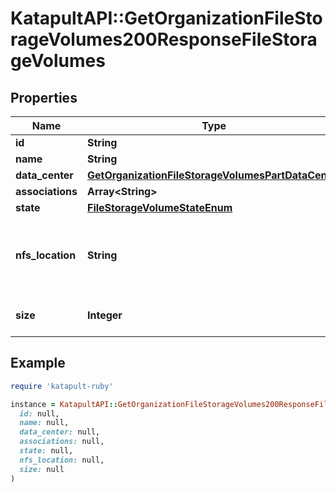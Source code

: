 # KatapultAPI::GetOrganizationFileStorageVolumes200ResponseFileStorageVolumes

## Properties

| Name | Type | Description | Notes |
| ---- | ---- | ----------- | ----- |
| **id** | **String** |  | [optional] |
| **name** | **String** |  | [optional] |
| **data_center** | [**GetOrganizationFileStorageVolumesPartDataCenter**](GetOrganizationFileStorageVolumesPartDataCenter.md) |  | [optional] |
| **associations** | **Array&lt;String&gt;** |  | [optional] |
| **state** | [**FileStorageVolumeStateEnum**](FileStorageVolumeStateEnum.md) |  | [optional] |
| **nfs_location** | **String** | The NFS location of where to mount the volume from. | [optional] |
| **size** | **Integer** | The size of the volume in bytes. | [optional] |

## Example

```ruby
require 'katapult-ruby'

instance = KatapultAPI::GetOrganizationFileStorageVolumes200ResponseFileStorageVolumes.new(
  id: null,
  name: null,
  data_center: null,
  associations: null,
  state: null,
  nfs_location: null,
  size: null
)
```


